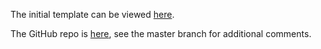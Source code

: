 The initial template can be viewed [here](http://bjornte.github.io/UX-patterns-for-findability/results.html).

The GitHub repo is [here](https://github.com/bjornte/UX-patterns-for-findability), see the master branch for additional comments.

